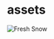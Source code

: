 # assets
![Fresh Snow](https://user-images.githubusercontent.com/98134026/151085367-283cab6d-38ca-4ddc-a35d-ebc007ba3b93.jpg)
